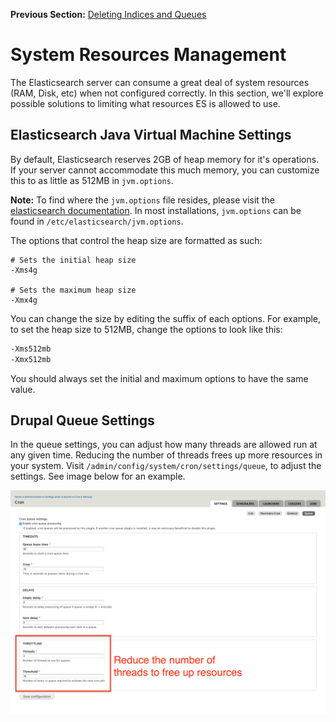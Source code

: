 **Previous Section:** [Deleting Indices and Queues](manage_queues.md)

# System Resources Management

The Elasticsearch server can consume a great deal of system resources (RAM, Disk, etc) when 
not configured correctly. In this section, we'll explore possible solutions to limiting
what resources ES is allowed to use.

## Elasticsearch Java Virtual Machine Settings

By default, Elasticsearch reserves 2GB of heap memory for it's operations. If your server cannot
accommodate this much memory, you can customize this to as little as 512MB in `jvm.options`. 

**Note:** To find where the `jvm.options` file resides, please visit the [elasticsearch documentation](https://www.elastic.co/guide/en/elasticsearch/reference/current/jvm-options.html).
In most installations, `jvm.options` can be found in `/etc/elasticsearch/jvm.options`.

The options that control the heap size are formatted as such: 
```
# Sets the initial heap size
-Xms4g

# Sets the maximum heap size
-Xmx4g
```

You can change the size by editing the suffix of each options. For example, to set the heap size to 512MB,
change the options to look like this:
```bash
-Xms512mb
-Xmx512mb
```

You should always set the initial and maximum options to have the same value.

## Drupal Queue Settings

In the queue settings, you can adjust how many threads are allowed run at any given time. Reducing
the number of threads frees up more resources in your system. Visit `/admin/config/system/cron/settings/queue`,
to adjust the settings. See image below for an example.

![corn settings](../images/cron-queue.png)
